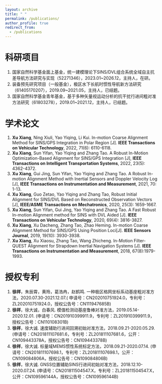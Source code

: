 ```yaml
---
layout: archive
title: " "
permalink: /publications/
author_profile: true
redirect_from:
  - /publications
---
```

科研项目
========

1. 国家自然科学基金面上基金，统一建模理论下SINS/DVL组合系统全域自主抗差导航方法研究与实现（52271346），2023.01~2026.12，主持人，在研。
2. 装备预先研究项目（一般基金），极区水下长航时惯性导航新方法研究（61405170207），2019.09~2021.05，主持人，已结题。
3. 国家自然科学基金青年基金，基于多种矢量视运动分析的抗干扰行进间粗对准方法研究（61803278），2019.01~2021.12，主持人，已结题。

# 学术论文

1. **Xu Xiang**, Ning Xiuli, Yao Yiqing, Li Kui. In-motion Coarse Alignment Method for SINS/GPS Integration in Polar Region [J]. **IEEE Transactions on Vehicular Technology**, 2022, 71(6): 6110-6118.
2. **Xu Xiang**, Sun Yifan, Yao Yiqing and Zhang Tao. A Robust In-Motion Optimization-Based Alignment for SINS/GPS Integration [J], **IEEE Transactions on Intelligent Transportation Systems**, 2022, 23(5): 4362-4372.
3. **Xu Xiang**, Gui Jing, Sun Yifan, Yao Yiqing and Zhang Tao. A Robust In-motion Alignment Method with Inertial Sensors and Doppler Velocity Log [J], **IEEE Transactions on Instrumentation and Measurement**, 2021, 70: 1-13.
4. **Xu Xiang**, Guo Zetao, Yao Yiqing and Zhang Tao, Robust Initial Alignment for SINS/DVL Based on Reconstructed Observation Vectors [J], **IEEE/ASME Transactions on Mechatronics**, 2020, 25(3): 1659-1667.
5. **Xu Xiang**, Sun Yifan, Gui Jing, Yao Yiqing and Zhang Tao. A Fast Robust In-motion Alignment method for SINS with DVL Aided [J]. **IEEE Transactions on Vehicular Technology**, 2020, 69(4): 3816-3827.
6. **Xu Xiang**, Xu Dacheng, Zhang Tao, Zhao Heming. In-motion Coarse Alignment Method for SINS/GPS Using Position Loci[J]. **IEEE Sensors Journal**, 2019, 19(10): 3930-3938.
7. **Xu Xiang**, Xu Xiaosu, Zhang Tao, Wang Zhicheng. In-Motion Filter-QUEST Alignment for Strapdown Inertial Navigation Systems [J]. **IEEE Transactions on Instrumentation and Measurement**, 2018, 67(8):1979-1993.

# 授权专利

1. **徐祥**，朱辰霄，黄玲，葛浩冉，赵鹤鸣. 一种极区格网坐标系动基座粗对准方法，2020.07.30-2021.12.07.( 申请号：CN202010751924.0，专利号：ZL202010751924.0，授权公告号：CN111947685B)
2. **徐祥**，徐大诚，白春风. 模值检测动基座鲁棒对准方法，2019.05.14-2020.12.01. (申请号：CN201910399911.9，专利号：ZL201910399911.9，授权公告号：CN110108301B)
3. **徐祥**，徐大诚. 速度辅助行进间回溯初始对准方法，2018.09.21-2020.05.29. (申请号：CN201811107681.6，专利号：ZL201811107681.6，公开：CN109443378A，授权公告号：CN109443378B)
4. **徐祥**，徐大诚. 标量域MEMS惯性系统标定方法，2018.09.21-2020.07.14. (申请号：CN201811107698.1，专利号：ZL201811107698.1，公开：CN109084806A，授权公告号：CN109084806B)
5. **徐祥**，徐大诚. GNSS位置辅助SINS行进间初始对准方法，2018.12.10-2020.07.24. (申请号：CN201811504547.X，专利号：ZL201811504547.X，公开：CN109596144A，授权公告号：CN109596144B)
